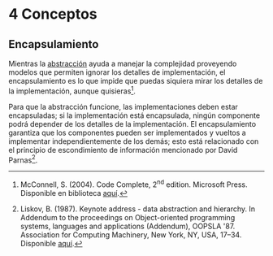 # 4 Conceptos

## Encapsulamiento

Mientras la [abstracción](/4_Conceptos/4_Abstraccion.md) ayuda a manejar la
complejidad proveyendo modelos que permiten ignorar los detalles de
implementación, el encapsulamiento es lo que impide que puedas siquiera mirar
los detalles de la implementación, aunque quisieras[^1].

[^1]: McConnell, S. (2004). Code Complete, 2<sup>nd</sup> edition. Microsoft
    Press. Disponible en biblioteca
    [aquí](https://catalogo.ucu.edu.uy/cgi-bin/koha/opac-detail.pl?biblionumber=52312).

Para que la abstracción funcione, las implementaciones deben estar encapsuladas;
si la implementación está encapsulada, ningún componente podrá depender de los
detalles de la implementación. El encapsulamiento garantiza que los componentes
pueden ser implementados y vueltos a implementar independientemente de los
demás; esto está relacionado con el principio de escondimiento de información
mencionado por David Parnas[^2].

[^2]: Liskov, B. (1987). Keynote address - data abstraction and hierarchy. In
    Addendum to the proceedings on Object-oriented programming systems,
    languages and applications (Addendum), OOPSLA '87. Association for Computing
    Machinery, New York, NY, USA, 17–34. Disponible
    [aquí](https://dl.acm.org/doi/pdf/10.1145/62139.62141).
